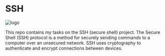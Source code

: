 # SSH
![logo](https://www.sectorlink.com/img/blog/ssh.jpg)

This repo contains my tasks on the SSH (secure shell) project.
The Secure Shell (SSH) protocol is a method for securely sending commands to a computer over an unsecured network. SSH uses cryptography to authenticate and encrypt connections between devices.
